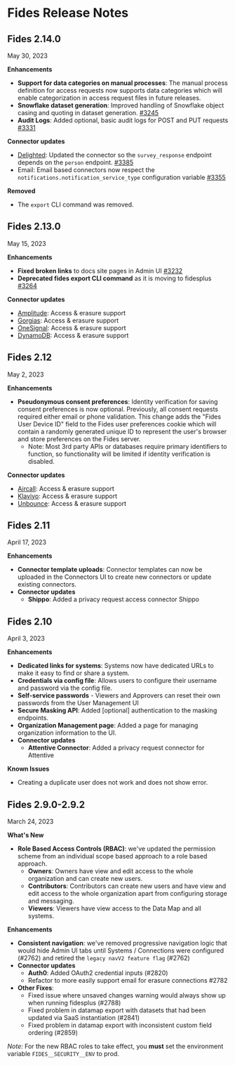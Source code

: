 # Fides Release Notes 

## Fides 2.14.0 ##
May 30, 2023

**Enhancements**
  - **Support for data categories on manual processes**: The manual process definition for access requests now supports data categories which will enable categorization in access request files in future releases. 
  - **Snowflake dataset generation**: Improved handling of Snowflake object casing and quoting in dataset generation. [#3245](https://github.com/ethyca/fides/pull/3245)
  - **Audit Logs**: Added optional, basic audit logs for POST and PUT requests
 [#3331](https://github.com/ethyca/fides/pull/3331)

**Connector updates**
- [Delighted](https://delighted.com/): Updated the  connector so the `survey_response` endpoint depends on the `person` endpoint. [#3385](https://github.com/ethyca/fides/pull/3385)
- Email: Email based connectors now respect the `notifications.notification_service_type` configuration variable [#3355](https://github.com/ethyca/fides/pull/3355)


**Removed**
* The `export` CLI command was removed.

## Fides 2.13.0 ##
May 15, 2023

**Enhancements**
- **Fixed broken links** to docs site pages in Admin UI [#3232](https://github.com/ethyca/fides/pull/3232)
- **Deprecated fides export CLI command** as it is moving to fidesplus [#3264](https://github.com/ethyca/fides/pull/3264)


**Connector updates**
- [Amplitude](https://amplitude.com/): Access & erasure support
- [Gorgias](https://www.gorgias.com/): Access & erasure support
- [OneSignal](https://onesignal.com/): Access & erasure support
- [DynamoDB](https://www.amazonaws.cn/en/dynamodb/): Access & erasure support

## Fides 2.12 ##
May 2, 2023

**Enhancements**
- **Pseudonymous consent preferences**: Identity verification for saving consent preferences is now optional. Previously, all consent requests required either email or phone validation. This change adds the "Fides User Device ID" field to the Fides user preferences cookie which will contain a randomly generated unique ID to represent the user's browser and store preferences on the Fides server. 
    - Note: Most 3rd party APIs or databases require primary identifiers to function, so functionality will be limited if identity verification is disabled.


**Connector updates**
- [Aircall](https://aircall.io/): Access & erasure support
- [Klaviyo](https://www.klaviyo.com/): Access & erasure support
- [Unbounce](https://unbounce.com/): Access & erasure support

## Fides 2.11 ##
April 17, 2023

**Enhancements**
- **Connector template uploads**: Connector templates can now be uploaded in the Connectors UI to create new connectors or update existing connectors.  
- **Connector updates**
    - **Shippo**: Added a privacy request access connector Shippo



## Fides 2.10 ##
April 3, 2023

**Enhancements**
- **Dedicated links for systems**: Systems now have dedicated URLs to make it easy to find or share a system.
- **Credentials via config file**: Allows users to configure their username and password via the config file.
- **Self-service passwords** - Viewers and Approvers can reset their own passwords from the User Management UI
- **Secure Masking API**: Added [optional] authentication to the masking endpoints. 
- **Organization Management page**: Added a page for managing organization information to the UI. 
- **Connector updates**
    - **Attentive Connector**: Added a privacy request connector for Attentive

**Known Issues**
- Creating a duplicate user does not work and does not show error.


## Fides 2.9.0-2.9.2
March 24, 2023

**What's New**
- **Role Based Access Controls (RBAC)**: we've updated the permission scheme from an individual scope based approach to a role based approach.
    - **Owners**: Owners have view and edit access to the whole organization and can create new users.
    - **Contributors**: Contributors can create new users and have view and edit access to the whole organization apart from configuring storage and messaging.
    - **Viewers**: Viewers have view access to the Data Map and all systems.

**Enhancements**
- **Consistent navigation**: we've removed progressive navigation logic that would hide Admin UI tabs until Systems / Connections were configured (#2762) and retired the `legacy navV2 feature flag` (#2762)
- **Connector updates**
    - **Auth0**: Added OAuth2 credential inputs (#2820)
    - Refactor to more easily support email for erasure connections #2782
- **Other Fixes**: 
    - Fixed issue where unsaved changes warning would always show up when running fidesplus (#2788)
    - Fixed problem in datamap export with datasets that had been updated via SaaS instantiation (#2841)
    - Fixed problem in datamap export with inconsistent custom field ordering (#2859)

*Note:* For the new RBAC roles to take effect, you **must** set the environment variable `FIDES__SECURITY__ENV` to prod.
